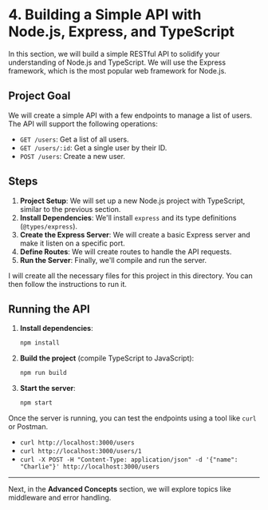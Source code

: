 # 4. Building a Simple API with Node.js, Express, and TypeScript

In this section, we will build a simple RESTful API to solidify your understanding of Node.js and TypeScript. We will use the Express framework, which is the most popular web framework for Node.js.

## Project Goal

We will create a simple API with a few endpoints to manage a list of users. The API will support the following operations:

-   `GET /users`: Get a list of all users.
-   `GET /users/:id`: Get a single user by their ID.
-   `POST /users`: Create a new user.

## Steps

1.  **Project Setup**: We will set up a new Node.js project with TypeScript, similar to the previous section.
2.  **Install Dependencies**: We'll install `express` and its type definitions (`@types/express`).
3.  **Create the Express Server**: We will create a basic Express server and make it listen on a specific port.
4.  **Define Routes**: We will create routes to handle the API requests.
5.  **Run the Server**: Finally, we'll compile and run the server.

I will create all the necessary files for this project in this directory. You can then follow the instructions to run it.

## Running the API

1.  **Install dependencies**:
    ```bash
    npm install
    ```
2.  **Build the project** (compile TypeScript to JavaScript):
    ```bash
    npm run build
    ```
3.  **Start the server**:
    ```bash
    npm start
    ```

Once the server is running, you can test the endpoints using a tool like `curl` or Postman.

-   `curl http://localhost:3000/users`
-   `curl http://localhost:3000/users/1`
-   `curl -X POST -H "Content-Type: application/json" -d '{"name": "Charlie"}' http://localhost:3000/users`

---

Next, in the **Advanced Concepts** section, we will explore topics like middleware and error handling.
